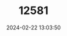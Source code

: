 ---
title: "12581"
category: "Macquaria australasica"
draft: false
date: 2024-02-22 13:03:50
languages:
  English: ["Macquarie Perch"]
---